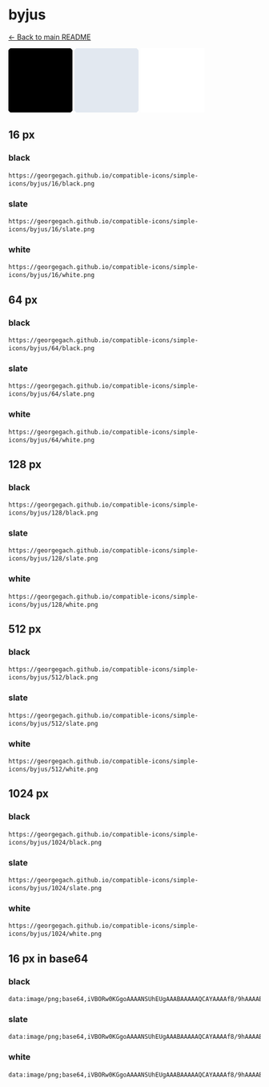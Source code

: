 # byjus

[← Back to main README](../../README.md)


<img src="./128/black.png" width="128" alt="byjus black icon" />
<img src="./128/slate.png" width="128" alt="byjus slate icon" />
<img src="./128/white.png" width="128" alt="byjus white icon" />

## 16 px

### black
```
https://georgegach.github.io/compatible-icons/simple-icons/byjus/16/black.png
```

### slate
```
https://georgegach.github.io/compatible-icons/simple-icons/byjus/16/slate.png
```

### white
```
https://georgegach.github.io/compatible-icons/simple-icons/byjus/16/white.png
```

## 64 px

### black
```
https://georgegach.github.io/compatible-icons/simple-icons/byjus/64/black.png
```

### slate
```
https://georgegach.github.io/compatible-icons/simple-icons/byjus/64/slate.png
```

### white
```
https://georgegach.github.io/compatible-icons/simple-icons/byjus/64/white.png
```

## 128 px

### black
```
https://georgegach.github.io/compatible-icons/simple-icons/byjus/128/black.png
```

### slate
```
https://georgegach.github.io/compatible-icons/simple-icons/byjus/128/slate.png
```

### white
```
https://georgegach.github.io/compatible-icons/simple-icons/byjus/128/white.png
```

## 512 px

### black
```
https://georgegach.github.io/compatible-icons/simple-icons/byjus/512/black.png
```

### slate
```
https://georgegach.github.io/compatible-icons/simple-icons/byjus/512/slate.png
```

### white
```
https://georgegach.github.io/compatible-icons/simple-icons/byjus/512/white.png
```

## 1024 px

### black
```
https://georgegach.github.io/compatible-icons/simple-icons/byjus/1024/black.png
```

### slate
```
https://georgegach.github.io/compatible-icons/simple-icons/byjus/1024/slate.png
```

### white
```
https://georgegach.github.io/compatible-icons/simple-icons/byjus/1024/white.png
```

## 16 px in base64

### black
```
data:image/png;base64,iVBORw0KGgoAAAANSUhEUgAAABAAAAAQCAYAAAAf8/9hAAAABmJLR0QA/wD/AP+gvaeTAAAA1UlEQVQ4jaXTQUvDQBAF4C81sYp4EMSC//9X6aUHL1oJgqgktephpximq7T6IITMzM68eW8DtxjweeAz4KbBiM7fsG6iW8YGDzjGGXpc1zrM0vdzWqfDCY4it4PM4C4OLSq1r9FoPg22qegCH7VJWMeweU7so/gY78ecyxrAShFtii4YtLj/bQWxwqYS7xRHzqfBmo1bejV2O6gVNYqVQyX3ngf+NKVXBJtiUKxc5Wm1m/jm284nXCp3oMfVPgxO8aKI2URdmw9vGfzrZ5phGU0OxYjlF40wTsdnsfikAAAAAElFTkSuQmCC
```

### slate
```
data:image/png;base64,iVBORw0KGgoAAAANSUhEUgAAABAAAAAQCAYAAAAf8/9hAAAABmJLR0QA/wD/AP+gvaeTAAABFklEQVQ4jZ2Ty0oDQRBFz+3MiA9UFIngQv3/X3KjLhTxQUSUJGPmuIho4kwiWsu6dU/X7aZzfTu6IJwCG/ytpsBVsXD2DzPAhuG8ROqulhl6Czwi48SbPkKkLosN4QUyASVIrAmbWgaBlz7IEqDoMzgCKsgJZu8TfSwO5vA1AEsOgtt9J0ka4vtaALIj2e2GTRPYjxmvB8yn75GnZbA1oREryN2iVHX9tMIs3Qx1kp22bXeTb7UL0GHA7magVovmFRFIYNJ34wnv/ID3ATA8Qfvwwz5R3pT7xW43AhA5FNqEV2WkOSrFQSvjhOHvG8BWyKswA0MsShWWzQCVoen7D8JwnjZ7nRf5impTIpfKdMXMylKmMZcfHIB9kidubKUAAAAASUVORK5CYII=
```

### white
```
data:image/png;base64,iVBORw0KGgoAAAANSUhEUgAAABAAAAAQCAYAAAAf8/9hAAAABmJLR0QA/wD/AP+gvaeTAAAA5UlEQVQ4jaXTS0sDMRQF4C91xgfiQhQFF/7//+SmghutFkGqzNQaF8ngNE3FwQNZzH2cnHvPJMQY73CLQ9PQ4z7EGHu0E5sHrEOMMVYSGzxlVadY4qbGMCu+39Ah5tPiGAc5t4NSwUNuuq7Uvmeio3GwKYrO8VW7Ceusaotg3w5qzS1ecDFOlDuAhbS0MdpM0uBxnChHII2wqcRbyZGzcbA2wuBATd0OakVBsrKr5D4z+a8EpB08F7FOsnKxddseFz782PmKS+kfWOLqLwpOsJKWGXJdUzYPCv71mGaYS09zKnrMvwH+7U0XIwUbBgAAAABJRU5ErkJggg==
```

